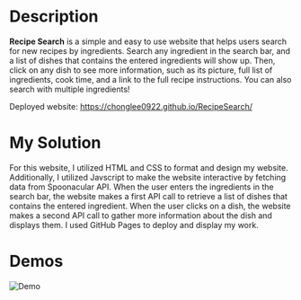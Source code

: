 # Description
**Recipe Search** is a simple and easy to use website that helps users search for new recipes by ingredients. Search any ingredient in the search bar, and a list of dishes that contains the entered ingredients will show up. Then, click on any dish to see more information, such as its picture, full list of ingredients, cook time, and a link to the full recipe instructions. You can also search with multiple ingredients!

Deployed website: https://chonglee0922.github.io/RecipeSearch/

# My Solution
For this website, I utilized HTML and CSS to format and design my website. Additionally, I utilized Javscript to make the website interactive by fetching data from Spoonacular API. When the user enters the ingredients in the search bar, the website makes a first API call to retrieve a list of dishes that contains the entered ingredient. When the user clicks on a dish, the website makes a second API call to gather more information about the dish and displays them. I used GitHub Pages to deploy and display my work. 

# Demos
![Demo](pictures/demo.gif)
